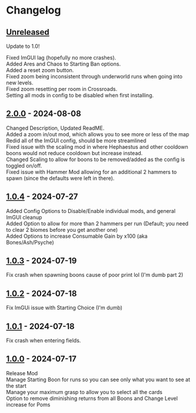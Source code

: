 # Changelog

## [Unreleased]

Update to 1.0! <br>

Fixed ImGUI lag (hopefully no more crashes). <br>
Added Ares and Chaos to Starting Ban options. <br>
Added a reset zoom button. <br>
Fixed zoom being inconsistent through underworld runs when going into new levels. <br>
Fixed zoom resetting per room in Crossroads. <br>
Setting all mods in config to be disabled when first installing.

## [2.0.0] - 2024-08-08

Changed Description, Updated ReadME. <br>
Added a zoom in/out mod, which allows you to see more or less of the map <br>
Redid all of the ImGUI config, should be more streamlined <br> 
Fixed issue with the scaling mod in where Hephaestus and other cooldown boons would not reduce cooldown but increase instead. <br>
Changed Scaling to allow for boons to be removed/added as the config is toggled on/off.<br>
Fixed issue with Hammer Mod allowing for an additional 2 hammers to spawn (since the defaults were left in there).

## [1.0.4] - 2024-07-27

Added Config Options to Disable/Enable individual mods, and general ImGUI cleanup <br>
Added Option to allow for more than 2 hammers per run (Default; you need to clear 2 biomes before you get another one)<br>
Added Options to increase Consumable Gain by x100 (aka Bones/Ash/Psyche)

## [1.0.3] - 2024-07-19

Fix crash when spawning boons cause of poor print lol (I'm dumb part 2)

## [1.0.2] - 2024-07-18

Fix ImGUi issue with Starting Choice (I'm dumb)

## [1.0.1] - 2024-07-18

Fix crash when entering fields.<br>

## [1.0.0] - 2024-07-17

Release Mod<br>
Manage Starting Boon for runs so you can see only what you want to see at the start<br>
Manage your maximum grasp to allow you to select all the cards<br>
Option to remove diminishing returns from all Boons and Change Level increase for Poms

[unreleased]: https://github.com/zanncdwbl/zannc-Generalist/compare/2.0.0...HEAD
[2.0.0]: https://github.com/zanncdwbl/zannc-Generalist/compare/1.0.4...2.0.0
[1.0.4]: https://github.com/zanncdwbl/zannc-Generalist/compare/1.0.3...1.0.4
[1.0.3]: https://github.com/zanncdwbl/zannc-Generalist/compare/1.0.2...1.0.3
[1.0.2]: https://github.com/zanncdwbl/zannc-Generalist/compare/1.0.1...1.0.2
[1.0.1]: https://github.com/zanncdwbl/zannc-Generalist/compare/1.0.0...1.0.1
[1.0.0]: https://github.com/zanncdwbl/zannc-Generalist/compare/6c9b83379eee4cde1ee66f1f5c46a82f3c700e59...1.0.0
